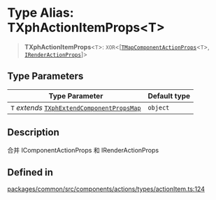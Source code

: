 # Type Alias: TXphActionItemProps\<T\>

> **TXphActionItemProps**\<`T`\>: `XOR`\<[[`TMapComponentActionProps`](TMapComponentActionProps.md)\<`T`\>, [`IRenderActionProps`](../interfaces/IRenderActionProps.md)]\>

## Type Parameters

| Type Parameter | Default type |
| ------ | ------ |
| `T` *extends* [`TXphExtendComponentPropsMap`](TXphExtendComponentPropsMap.md) | `object` |

## Description

合并 IComponentActionProps 和 IRenderActionProps

## Defined in

[packages/common/src/components/actions/types/actionItem.ts:124](https://github.com/XiaoPiHong/xph-crud/blob/f7d69f3e4652fd81809e3295efebb4f500bfd501/packages/common/src/components/actions/types/actionItem.ts#L124)
